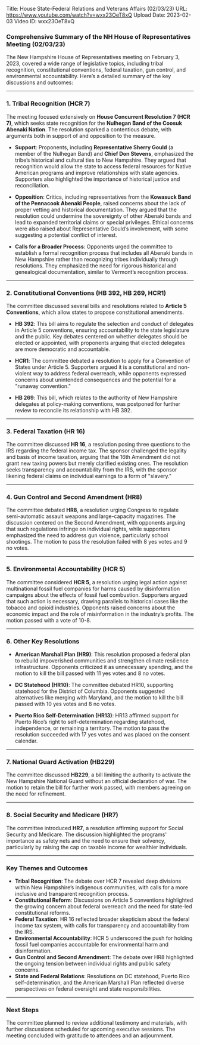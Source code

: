 Title: House State-Federal Relations and Veterans Affairs (02/03/23)
URL: https://www.youtube.com/watch?v=wxx23OeT8xQ
Upload Date: 2023-02-03
Video ID: wxx23OeT8xQ

### Comprehensive Summary of the NH House of Representatives Meeting (02/03/23)

The New Hampshire House of Representatives meeting on February 3, 2023, covered a wide range of legislative topics, including tribal recognition, constitutional conventions, federal taxation, gun control, and environmental accountability. Here’s a detailed summary of the key discussions and outcomes:

---

### **1. Tribal Recognition (HCR 7)**
The meeting focused extensively on **House Concurrent Resolution 7 (HCR 7)**, which seeks state recognition for the **Nulhegan Band of the Coosuk Abenaki Nation**. The resolution sparked a contentious debate, with arguments both in support of and opposition to the measure.

- **Support**: Proponents, including **Representative Sherry Gould** (a member of the Nulhegan Band) and **Chief Don Stevens**, emphasized the tribe’s historical and cultural ties to New Hampshire. They argued that recognition would allow the state to access federal resources for Native American programs and improve relationships with state agencies. Supporters also highlighted the importance of historical justice and reconciliation.
  
- **Opposition**: Critics, including representatives from the **Kowasuck Band of the Pennacook Abenaki People**, raised concerns about the lack of proper vetting and historical documentation. They argued that the resolution could undermine the sovereignty of other Abenaki bands and lead to expanded territorial claims or special privileges. Ethical concerns were also raised about Representative Gould’s involvement, with some suggesting a potential conflict of interest.

- **Calls for a Broader Process**: Opponents urged the committee to establish a formal recognition process that includes all Abenaki bands in New Hampshire rather than recognizing tribes individually through resolutions. They emphasized the need for rigorous historical and genealogical documentation, similar to Vermont’s recognition process.

---

### **2. Constitutional Conventions (HB 392, HB 269, HCR1)**
The committee discussed several bills and resolutions related to **Article 5 Conventions**, which allow states to propose constitutional amendments.

- **HB 392**: This bill aims to regulate the selection and conduct of delegates in Article 5 conventions, ensuring accountability to the state legislature and the public. Key debates centered on whether delegates should be elected or appointed, with proponents arguing that elected delegates are more democratic and accountable.

- **HCR1**: The committee debated a resolution to apply for a Convention of States under Article 5. Supporters argued it is a constitutional and non-violent way to address federal overreach, while opponents expressed concerns about unintended consequences and the potential for a "runaway convention."

- **HB 269**: This bill, which relates to the authority of New Hampshire delegates at policy-making conventions, was postponed for further review to reconcile its relationship with HB 392.

---

### **3. Federal Taxation (HR 16)**
The committee discussed **HR 16**, a resolution posing three questions to the IRS regarding the federal income tax. The sponsor challenged the legality and basis of income taxation, arguing that the 16th Amendment did not grant new taxing powers but merely clarified existing ones. The resolution seeks transparency and accountability from the IRS, with the sponsor likening federal claims on individual earnings to a form of "slavery."

---

### **4. Gun Control and Second Amendment (HR8)**
The committee debated **HR8**, a resolution urging Congress to regulate semi-automatic assault weapons and large-capacity magazines. The discussion centered on the Second Amendment, with opponents arguing that such regulations infringe on individual rights, while supporters emphasized the need to address gun violence, particularly school shootings. The motion to pass the resolution failed with 8 yes votes and 9 no votes.

---

### **5. Environmental Accountability (HCR 5)**
The committee considered **HCR 5**, a resolution urging legal action against multinational fossil fuel companies for harms caused by disinformation campaigns about the effects of fossil fuel combustion. Supporters argued that such action is necessary, drawing parallels to historical cases like the tobacco and opioid industries. Opponents raised concerns about the economic impact and the role of misinformation in the industry’s profits. The motion passed with a vote of 10-8.

---

### **6. Other Key Resolutions**
- **American Marshall Plan (HR9)**: This resolution proposed a federal plan to rebuild impoverished communities and strengthen climate resilience infrastructure. Opponents criticized it as unnecessary spending, and the motion to kill the bill passed with 11 yes votes and 8 no votes.
  
- **DC Statehood (HR10)**: The committee debated HR10, supporting statehood for the District of Columbia. Opponents suggested alternatives like merging with Maryland, and the motion to kill the bill passed with 10 yes votes and 8 no votes.
  
- **Puerto Rico Self-Determination (HR13)**: HR13 affirmed support for Puerto Rico’s right to self-determination regarding statehood, independence, or remaining a territory. The motion to pass the resolution succeeded with 17 yes votes and was placed on the consent calendar.

---

### **7. National Guard Activation (HB229)**
The committee discussed **HB229**, a bill limiting the authority to activate the New Hampshire National Guard without an official declaration of war. The motion to retain the bill for further work passed, with members agreeing on the need for refinement.

---

### **8. Social Security and Medicare (HR7)**
The committee introduced **HR7**, a resolution affirming support for Social Security and Medicare. The discussion highlighted the programs' importance as safety nets and the need to ensure their solvency, particularly by raising the cap on taxable income for wealthier individuals.

---

### **Key Themes and Outcomes**
- **Tribal Recognition**: The debate over HCR 7 revealed deep divisions within New Hampshire’s indigenous communities, with calls for a more inclusive and transparent recognition process.
- **Constitutional Reform**: Discussions on Article 5 conventions highlighted the growing concern about federal overreach and the need for state-led constitutional reforms.
- **Federal Taxation**: HR 16 reflected broader skepticism about the federal income tax system, with calls for transparency and accountability from the IRS.
- **Environmental Accountability**: HCR 5 underscored the push for holding fossil fuel companies accountable for environmental harm and disinformation.
- **Gun Control and Second Amendment**: The debate over HR8 highlighted the ongoing tension between individual rights and public safety concerns.
- **State and Federal Relations**: Resolutions on DC statehood, Puerto Rico self-determination, and the American Marshall Plan reflected diverse perspectives on federal oversight and state responsibilities.

---

### **Next Steps**
The committee planned to review additional testimony and materials, with further discussions scheduled for upcoming executive sessions. The meeting concluded with gratitude to attendees and an adjournment.